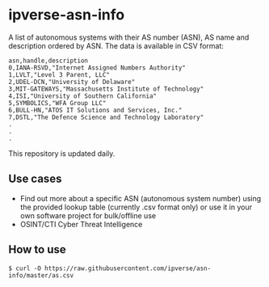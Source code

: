# ipverse-asn-info

A list of autonomous systems with their AS number (ASN), AS name and description ordered by ASN. The data is available in CSV format:
```
asn,handle,description
0,IANA-RSVD,"Internet Assigned Numbers Authority"
1,LVLT,"Level 3 Parent, LLC"
2,UDEL-DCN,"University of Delaware"
3,MIT-GATEWAYS,"Massachusetts Institute of Technology"
4,ISI,"University of Southern California"
5,SYMBOLICS,"WFA Group LLC"
6,BULL-HN,"ATOS IT Solutions and Services, Inc."
7,DSTL,"The Defence Science and Technology Laboratory"
.
.
.
```

This repository is updated daily.

## Use cases
- Find out more about a specific ASN (autonomous system number) using the provided lookup table (currently .csv format only) or use it in your own software project for bulk/offline use
- OSINT/CTI Cyber Threat Intelligence

## How to use

```$ curl -O https://raw.githubusercontent.com/ipverse/asn-info/master/as.csv```
